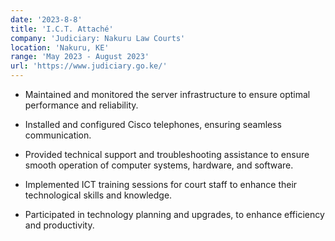 ```yaml
---
date: '2023-8-8'
title: 'I.C.T. Attaché'
company: 'Judiciary: Nakuru Law Courts'
location: 'Nakuru, KE'
range: 'May 2023 - August 2023'
url: 'https://www.judiciary.go.ke/'
---
```


- Maintained and monitored the server infrastructure to ensure optimal performance and reliability.

- Installed and configured Cisco telephones, ensuring seamless communication.

- Provided technical support and troubleshooting assistance to ensure smooth operation of computer systems, hardware, and software.

- Implemented ICT training sessions for court staff to enhance their technological skills and knowledge.

- Participated in technology planning and upgrades, to enhance efficiency and productivity.